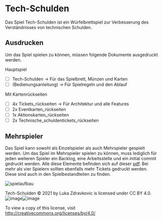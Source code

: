 # Tech-Schulden
Das Spiel Tech-Schulden ist ein Würfelbrettspiel zur Verbesserung des Verständnisses von technischen Schulden.

## Ausdrucken
Um das Spiel spielen zu können, müssen folgende Dokumente ausgedruckt werden.

Hauptspiel
- [ ] Tech-Schulden -> Für das Spielbrett, Münzen und Karten
- [ ] (Bedienungsanleitung) -> Für Spielregeln und den Ablauf

Mit Kartenrückseiten
- [ ] 4x Tickets_rückseiten -> Für Architektur und alle Features
- [ ] 2x Eventkarten_rückseiten
- [ ] 1x Aktionskarten_rückseiten
- [ ] 2x Technische_schuldentickets_rückseiten

## Mehrspieler
Das Spiel kann sowohl als Einzelspieler als auch Mehrspieler gespielt werden. Um das Spiel im Mehrspieler spielen zu können, muss lediglich für jeden weiteren Spieler ein Backlog, eine Arbeitsstelle und ein initial commit gedruckt werden. Alle diese Elemente befinden sich auf dieser [pdf](https://github.com/LukaZdr/Tech-Schulden/blob/main/Spielbestandteile/Backlog_initial-commit_arbeitsstelle_td_subtask.pdf). Bei mehr als vier Spielern sollten ebenfalls mehr Tickets gedruckt werden. Diese sind auch in den Spielbestandteilen zu finden.

![spielaufbau](https://user-images.githubusercontent.com/24440000/139481989-237f8afe-fd78-4db4-8d17-d9846be23729.png)

Tech-Schulden © 2021 by Luka Zdravkovic is licensed under CC BY 4.0. ![image](https://user-images.githubusercontent.com/24440000/139602803-b8ff2dd8-f1ea-4453-97de-e2e962bdc92f.png)![image](https://user-images.githubusercontent.com/24440000/139602814-6a1f833c-0770-451c-b154-68aeea92d73a.png)

 To view a copy of this license, visit http://creativecommons.org/licenses/by/4.0/
